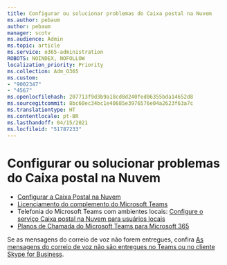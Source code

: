 ```yaml
---
title: Configurar ou solucionar problemas do Caixa postal na Nuvem
ms.author: pebaum
author: pebaum
manager: scotv
ms.audience: Admin
ms.topic: article
ms.service: o365-administration
ROBOTS: NOINDEX, NOFOLLOW
localization_priority: Priority
ms.collection: Adm_O365
ms.custom:
- "9002347"
- "4567"
ms.openlocfilehash: 207713f9d3b9a18cd8d240fed06355bda14652d8
ms.sourcegitcommit: 8bc60ec34bc1e40685e3976576e04a2623f63a7c
ms.translationtype: HT
ms.contentlocale: pt-BR
ms.lasthandoff: 04/15/2021
ms.locfileid: "51787233"
---
```

# <a name="set-up-or-troubleshoot-cloud-voicemail"></a>Configurar ou solucionar problemas do Caixa postal na Nuvem

- [Configurar a Caixa Postal na Nuvem](https://docs.microsoft.com/microsoftteams/set-up-phone-system-voicemail) 
- [Licenciamento do complemento do Microsoft Teams](https://docs.microsoft.com/microsoftteams/teams-add-on-licensing/microsoft-teams-add-on-licensing) 
- Telefonia do Microsoft Teams com ambientes locais: [Configure o serviço Caixa postal na Nuvem para usuários locais](https://docs.microsoft.com/skypeforbusiness/hybrid/configure-cloud-voicemail) 
- [Planos de Chamada do Microsoft Teams para Microsoft 365](https://docs.microsoft.com//microsoftteams/calling-plans-for-office-365) 

Se as mensagens do correio de voz não forem entregues, confira [As mensagens do correio de voz não são entregues no Teams ou no cliente Skype for Business](https://docs.microsoft.com/SkypeForBusiness/troubleshoot/hybrid-phone-system/voicemails-not-delivered).